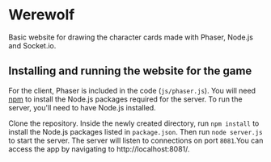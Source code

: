 # Werewolf
Basic website for drawing the character cards made with Phaser, Node.js and Socket.io.

## Installing and running the website for the game

For the client, Phaser is included in the code (`js/phaser.js`). You will need [npm](https://www.npmjs.com/) to install the Node.js packages required for the server. To run the server, you'll need to have Node.js installed.

Clone the repository. Inside the newly created directory, run `npm install` to install the Node.js packages listed in `package.json`. Then run `node server.js` to start the server. The server will listen to connections on port `8081`.You can access the app by navigating to http://localhost:8081/.

